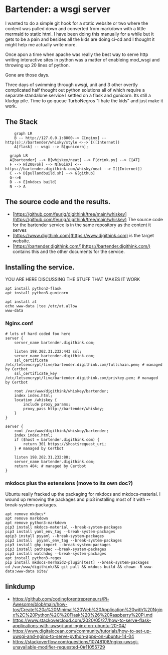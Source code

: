# Bartender: a wsgi server

I wanted to do a simple git hook for a static website or two where the content was pulled down and converted from markdown with a little mermaid to static html. I have been doing this manually for a while but it gets to be a pain and besides all the kids are doing ci-cd and I thought it might help me actually write more.

Once apon a time when apache was really the best way to serve http writing interactive sites in python was a matter of enableing mod_wsgi and throwing up 20 lines of python.

Gone are those days.

Three days of swimming through uwsgi, unit and 3 other overtly complicated half thought out python solutions all of which require a separate standalone service I settled on a flask and gunicorn. Its still a kludgy pile. Time to go queue TurboNegros "I hate the kids" and just make it work.

## The Stack

```mermaid
    graph LR
    B -- http://127.0.0.1:8000--> C[nginx] -- http(s)://bartender/whisky/style <--> I([Internet])
    A[flask] -- wsgi --> B[gunicorn];
```

```mermaid
  graph LR
  A[bartender] --> B[whiskey/neat] --> F[drink.py] --> C[AT]
  F --> H[200/ok] --> N[NGinX] <--https://bartender.digithink.com/whisky/neat --> I([Internet])
  C --> D[pullandbuild.sh] --> G[github]
  G-->E
  D --> E[mkdocs build]
  N --> A
```

## The source code and the results.

- [https://github.com/feurig/digithink/tree/main/whiskey](https://github.com/feurig/digithink/tree/main/whiskey)
  The source code for the bartender service is in the same repository as the content it serves
- [https://www.digithink.com](https://www.digithink.com) is the target website.
- [https://bartender.digithink.com/](https://bartender.digithink.com/) contains this and the other documents for the service.


## Installing the service.

YOU ARE HERE DISCUSSING THE STUFF THAT MAKES IT WORK
```
apt install python3-flask
apt install python3-gunicorn

apt install at
echo www-data |tee /etc/at.allow
www-data
```


### Nginx.conf

```
# lots of hard coded foo here
server {
    server_name bartender.digithink.com;

    listen 198.202.31.232:443 ssl;
    server_name bartender.digithink.com;
    ssl_certificate /etc/letsencrypt/live/bartender.digithink.com/fullchain.pem; # managed by Certbot
    ssl_certificate_key /etc/letsencrypt/live/bartender.digithink.com/privkey.pem; # managed by Certbot

    root /var/www/digithink/whiskey/bartender;
    index index.html;
    location /whiskey {
        include proxy_params;
        proxy_pass http://bartender/whiskey;
    }
}

server {
    root /var/www/digithink/whiskey/bartender;
    index index.html;
    if ($host = bartender.digithink.com) {
        return 301 https://$host$request_uri;
    } # managed by Certbot

    listen 198.202.31.232:80;
    server_name bartender.digithink.com;
    return 404; # managed by Certbot
}
```
### mkdocs plus the extensions (move to its own doc?)

Ubuntu really fracked up the packaging for mkdocs and mkdocs-material. I wound up removing the packages and pip3 installing most of it with --break-system-packages.

```
apt remove mkdocs*
apt remove markdown
apt remove python3-markdown
pip3 install mkdocs-material --break-system-packages
pip3 install yaml_env_tag --break-system-packages
apip3 install pyyaml --break-system-packages
pip3 install  pyyaml_env_tag --break-system-packages
pip3 install ghp-import --break-system-packages
pip3 install pathspec --break-system-packages
pip3 install watchdog --break-system-packages
apt install python3-regex
pip install mkdocs-mermaid2-plugin[test] --break-system-packages
cd /var/www/digithink/&& git pull && mkdocs build && chown -R www-data:www-data site/
```


## linkdump

- <https://github.com/codingforentrepreneurs/Pi-Awesome/blob/main/how-tos/Create%20a%20Minimal%20Web%20Application%20with%20Nginx%2C%20Python%2C%20Flask%20%26%20Raspberry%20Pi.md>
- <https://www.stackovercloud.com/2020/05/27/how-to-serve-flask-applications-with-uwsgi-and-nginx-on-ubuntu-20-04/>
- <https://www.digitalocean.com/community/tutorials/how-to-set-up-uwsgi-and-nginx-to-serve-python-apps-on-ubuntu-14-04>
- <https://stackoverflow.com/questions/10748108/nginx-uwsgi-unavailable-modifier-requested-0#11055729>

```

```

